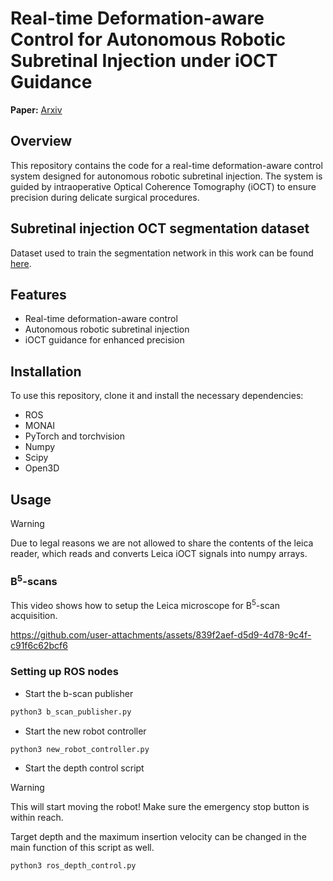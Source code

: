 # Real-time Deformation-aware Control for Autonomous Robotic Subretinal Injection under iOCT Guidance

**Paper:** [Arxiv](https://arxiv.org/abs/2411.06557) 

## Overview 
This repository contains the code for a real-time deformation-aware control system designed for autonomous robotic subretinal injection. The system is guided by intraoperative Optical Coherence Tomography (iOCT) to ensure precision during delicate surgical procedures.

## Subretinal injection OCT segmentation dataset
Dataset used to train the segmentation network in this work can be found [here](https://github.com/demirarikan/subretinal-injection-oct-dataset).

## Features
- Real-time deformation-aware control
- Autonomous robotic subretinal injection
- iOCT guidance for enhanced precision

## Installation
To use this repository, clone it and install the necessary dependencies:
- ROS
- MONAI
- PyTorch and torchvision
- Numpy
- Scipy
- Open3D

## Usage
>[!WARNING]
>Due to legal reasons we are not allowed to share the contents of the leica reader, which reads and converts Leica iOCT signals into numpy arrays.

### B<sup>5</sup>-scans
This video shows how to setup the Leica microscope for B<sup>5</sup>-scan acquisition.

https://github.com/user-attachments/assets/839f2aef-d5d9-4d78-9c4f-c91f6c62bcf6

### Setting up ROS nodes

- Start the b-scan publisher
```python
python3 b_scan_publisher.py
```
- Start the new robot controller
```python
python3 new_robot_controller.py
```
- Start the depth control script
  
>[!WARNING]
>This will start moving the robot! Make sure the emergency stop button is within reach.

Target depth and the maximum insertion velocity can be changed in the main function of this script as well. 
```python
python3 ros_depth_control.py
```
